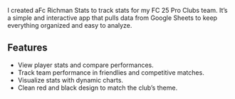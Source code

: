 I created aFc Richman Stats to track stats for my FC 25 Pro Clubs team. It’s a simple and interactive app that pulls data from Google Sheets to keep everything organized and easy to analyze.

## Features  
- View player stats and compare performances.  
- Track team performance in friendlies and competitive matches.  
- Visualize stats with dynamic charts.  
- Clean red and black design to match the club’s theme.  
